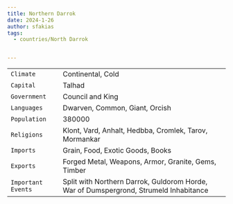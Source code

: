 ```yaml
---
title: Northern Darrok
date: 2024-1-26
author: sfakias
tags:
  - countries/North Darrok


---
```

| | |
| --- | --- |
| `Climate` | Continental, Cold |
| `Capital` | Talhad |
| `Government` | Council and King |
| `Languages` | Dwarven, Common, Giant, Orcish |
| `Population` | 380000 |
| `Religions` | Klont, Vard, Anhalt, Hedbba, Cromlek, Tarov, Mormankar |
| `Imports` | Grain, Food, Exotic Goods, Books |
| `Exports` | Forged Metal, Weapons, Armor, Granite, Gems, Timber |
| `Important Events` | Split with Northern Darrok, Guldorom Horde, War of Dumspergrond, Strumeld Inhabitance |

